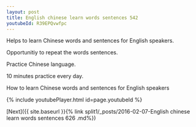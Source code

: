 ```yaml
---
layout: post
title: English chinese learn words sentences 542 
youtubeId: R39EPQvwfpc
---
```

 
 
Helps to learn Chinese words and sentences for English speakers.

Opportunitiy to repeat the words sentences. 

Practice Chinese language. 
 
10 minutes practice every day. 
 
How to learn Chinese words and sentences for English speakers 
 
{% include youtubePlayer.html id=page.youtubeId %}
 
 
[Next]({{ site.baseurl }}{% link  split1/_posts/2016-02-07-English chinese learn words sentences 626 .md%})
 
